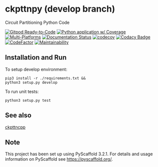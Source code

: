 ckpttnpy (develop branch)
========

Circuit Partitioning Python Code

[![Gitpod Ready-to-Code](https://img.shields.io/badge/Gitpod-Ready--to--Code-blue?logo=gitpod)](https://gitpod.io/#https://github.com/luk036/ckpttnpy)
[![Python application w/ Coverage](https://github.com/luk036/ckpttnpy/actions/workflows/python-app.yml/badge.svg)](https://github.com/luk036/ckpttnpy/actions/workflows/python-app.yml)
[![Multi-Platforms](https://github.com/luk036/ckpttnpy/actions/workflows/multi-platforms.yml/badge.svg)](https://github.com/luk036/ckpttnpy/actions/workflows/multi-platforms.yml)
[![Documentation Status](https://readthedocs.org/projects/ckpttnpy/badge/?version=latest)](https://ckpttnpy.readthedocs.io/en/latest/?badge=latest)
[![codecov](https://codecov.io/gh/luk036/ckpttnpy/branch/master/graph/badge.svg)](https://codecov.io/gh/luk036/ckpttnpy)
[![Codacy Badge](https://api.codacy.com/project/badge/Grade/1c8b47586d12409e95c7c143b1fec7e8)](https://app.codacy.com/app/luk036/ckpttnpy?utm_source=github.com&utm_medium=referral&utm_content=luk036/ckpttnpy&utm_campaign=Badge_Grade_Dashboard)
[![CodeFactor](https://www.codefactor.io/repository/github/luk036/ckpttnpy/badge)](https://www.codefactor.io/repository/github/luk036/ckpttnpy)
[![Maintainability](https://api.codeclimate.com/v1/badges/2551a7289b83520b6cac/maintainability)](https://codeclimate.com/github/luk036/ckpttnpy/maintainability)

Installation and Run
--------------------

To setup develop environment:

    pip3 install -r ./requirements.txt &&
    python3 setup.py develop

To run unit tests:

    python3 setup.py test

See also
--------

[ckpttncpp](https://github.com/luk036/ckpttncpp)

Note
----

This project has been set up using PyScaffold 3.2.1. For details and usage
information on PyScaffold see <https://pyscaffold.org/>.
